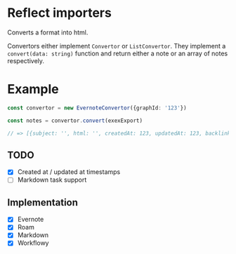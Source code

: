 # Reflect importers

Converts a format into html.

Convertors either implement `Convertor` or `ListConvertor`.
They implement a `convert(data: string)` function and return either a note or an array of notes respectively.

# Example

```typescript
const convertor = new EvernoteConvertor({graphId: '123'})

const notes = convertor.convert(exexExport)

// => [{subject: '', html: '', createdAt: 123, updatedAt: 123, backlinkedNoteIds}]
```

## TODO

- [x] Created at / updated at timestamps
- [ ] Markdown task support

## Implementation

- [x] Evernote
- [x] Roam
- [x] Markdown
- [x] Workflowy
